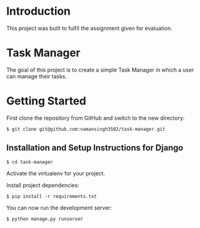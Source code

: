 # Introduction

This project was built to fulfil the assignment given for evaluation.

# Task Manager
The goal of this project is to create a simple Task Manager in which a user can manage their tasks.

# Getting Started

First clone the repository from GitHub and switch to the new directory:

    $ git clone git@github.com:namansingh3502/task-manager.git

## Installation and Setup Instructions for Django

    $ cd task-manager
    
Activate the virtualenv for your project.
    
Install project dependencies:

    $ pip install -r requirements.txt

You can now run the development server:

    $ python manage.py runserver